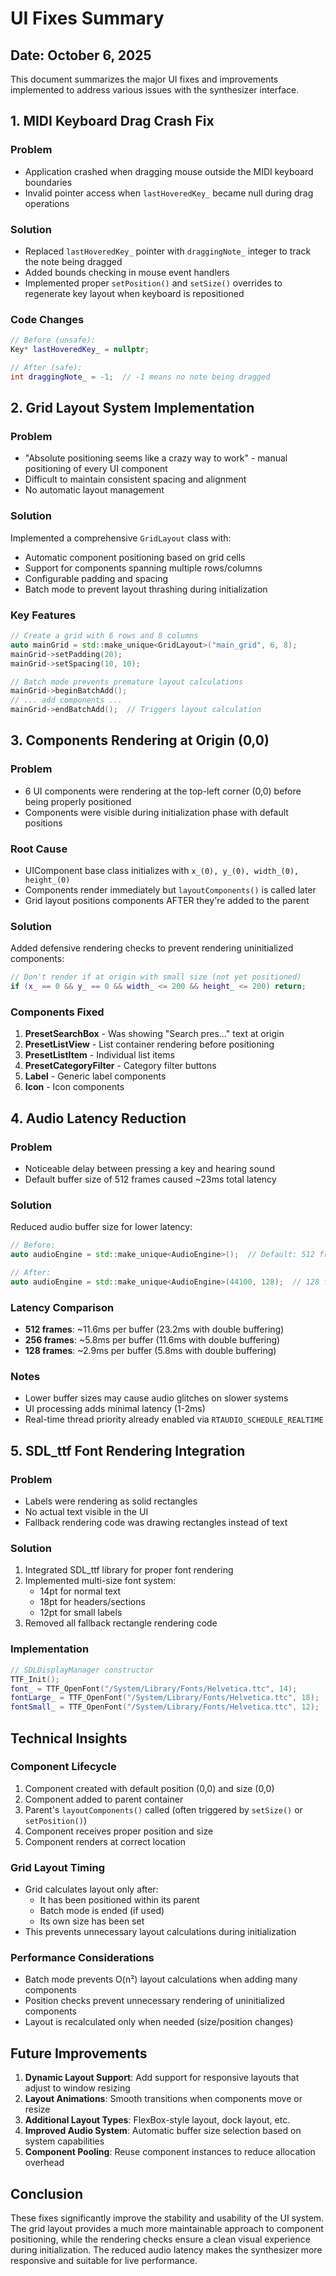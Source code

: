 # UI Fixes Summary

## Date: October 6, 2025

This document summarizes the major UI fixes and improvements implemented to address various issues with the synthesizer interface.

## 1. MIDI Keyboard Drag Crash Fix

### Problem
- Application crashed when dragging mouse outside the MIDI keyboard boundaries
- Invalid pointer access when `lastHoveredKey_` became null during drag operations

### Solution
- Replaced `lastHoveredKey_` pointer with `draggingNote_` integer to track the note being dragged
- Added bounds checking in mouse event handlers
- Implemented proper `setPosition()` and `setSize()` overrides to regenerate key layout when keyboard is repositioned

### Code Changes
```cpp
// Before (unsafe):
Key* lastHoveredKey_ = nullptr;

// After (safe):
int draggingNote_ = -1;  // -1 means no note being dragged
```

## 2. Grid Layout System Implementation

### Problem
- "Absolute positioning seems like a crazy way to work" - manual positioning of every UI component
- Difficult to maintain consistent spacing and alignment
- No automatic layout management

### Solution
Implemented a comprehensive `GridLayout` class with:
- Automatic component positioning based on grid cells
- Support for components spanning multiple rows/columns
- Configurable padding and spacing
- Batch mode to prevent layout thrashing during initialization

### Key Features
```cpp
// Create a grid with 6 rows and 8 columns
auto mainGrid = std::make_unique<GridLayout>("main_grid", 6, 8);
mainGrid->setPadding(20);
mainGrid->setSpacing(10, 10);

// Batch mode prevents premature layout calculations
mainGrid->beginBatchAdd();
// ... add components ...
mainGrid->endBatchAdd();  // Triggers layout calculation
```

## 3. Components Rendering at Origin (0,0)

### Problem
- 6 UI components were rendering at the top-left corner (0,0) before being properly positioned
- Components were visible during initialization phase with default positions

### Root Cause
- UIComponent base class initializes with `x_(0), y_(0), width_(0), height_(0)`
- Components render immediately but `layoutComponents()` is called later
- Grid layout positions components AFTER they're added to the parent

### Solution
Added defensive rendering checks to prevent rendering uninitialized components:

```cpp
// Don't render if at origin with small size (not yet positioned)
if (x_ == 0 && y_ == 0 && width_ <= 200 && height_ <= 200) return;
```

### Components Fixed
1. **PresetSearchBox** - Was showing "Search pres..." text at origin
2. **PresetListView** - List container rendering before positioning
3. **PresetListItem** - Individual list items
4. **PresetCategoryFilter** - Category filter buttons
5. **Label** - Generic label components
6. **Icon** - Icon components

## 4. Audio Latency Reduction

### Problem
- Noticeable delay between pressing a key and hearing sound
- Default buffer size of 512 frames caused ~23ms total latency

### Solution
Reduced audio buffer size for lower latency:

```cpp
// Before:
auto audioEngine = std::make_unique<AudioEngine>();  // Default: 512 frames

// After:
auto audioEngine = std::make_unique<AudioEngine>(44100, 128);  // 128 frames
```

### Latency Comparison
- **512 frames**: ~11.6ms per buffer (23.2ms with double buffering)
- **256 frames**: ~5.8ms per buffer (11.6ms with double buffering)
- **128 frames**: ~2.9ms per buffer (5.8ms with double buffering)

### Notes
- Lower buffer sizes may cause audio glitches on slower systems
- UI processing adds minimal latency (1-2ms)
- Real-time thread priority already enabled via `RTAUDIO_SCHEDULE_REALTIME`

## 5. SDL_ttf Font Rendering Integration

### Problem
- Labels were rendering as solid rectangles
- No actual text visible in the UI
- Fallback rendering code was drawing rectangles instead of text

### Solution
1. Integrated SDL_ttf library for proper font rendering
2. Implemented multi-size font system:
   - 14pt for normal text
   - 18pt for headers/sections
   - 12pt for small labels
3. Removed all fallback rectangle rendering code

### Implementation
```cpp
// SDLDisplayManager constructor
TTF_Init();
font_ = TTF_OpenFont("/System/Library/Fonts/Helvetica.ttc", 14);
fontLarge_ = TTF_OpenFont("/System/Library/Fonts/Helvetica.ttc", 18);
fontSmall_ = TTF_OpenFont("/System/Library/Fonts/Helvetica.ttc", 12);
```

## Technical Insights

### Component Lifecycle
1. Component created with default position (0,0) and size (0,0)
2. Component added to parent container
3. Parent's `layoutComponents()` called (often triggered by `setSize()` or `setPosition()`)
4. Component receives proper position and size
5. Component renders at correct location

### Grid Layout Timing
- Grid calculates layout only after:
  - It has been positioned within its parent
  - Batch mode is ended (if used)
  - Its own size has been set
- This prevents unnecessary layout calculations during initialization

### Performance Considerations
- Batch mode prevents O(n²) layout calculations when adding many components
- Position checks prevent unnecessary rendering of uninitialized components
- Layout is recalculated only when needed (size/position changes)

## Future Improvements

1. **Dynamic Layout Support**: Add support for responsive layouts that adjust to window resizing
2. **Layout Animations**: Smooth transitions when components move or resize
3. **Additional Layout Types**: FlexBox-style layout, dock layout, etc.
4. **Improved Audio System**: Automatic buffer size selection based on system capabilities
5. **Component Pooling**: Reuse component instances to reduce allocation overhead

## Conclusion

These fixes significantly improve the stability and usability of the UI system. The grid layout provides a much more maintainable approach to component positioning, while the rendering checks ensure a clean visual experience during initialization. The reduced audio latency makes the synthesizer more responsive and suitable for live performance.